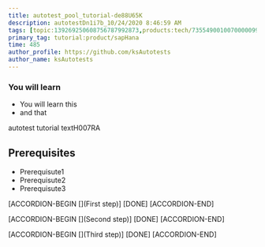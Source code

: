 ```yaml
---
title: autotest_pool_tutorial-de88U65K
description: autotestDn1i7b_10/24/2020 8:46:59 AM
tags: [topic:139269250608756787992873,products:tech/73554900100700000996,tutorial:experience/advanced]
primary_tag: tutorial:product/sapHana
time: 485
author_profile: https://github.com/ksAutotests
author_name: ksAutotests
---
```

### You will learn
- You will learn this
- and that

autotest tutorial textH007RA

## Prerequisites
- Prerequisute1
- Prerequisute2
- Prerequisute3

[ACCORDION-BEGIN [](First step)]
[DONE]
[ACCORDION-END]

[ACCORDION-BEGIN [](Second step)]
[DONE]
[ACCORDION-END]

[ACCORDION-BEGIN [](Third step)]
[DONE]
[ACCORDION-END]

